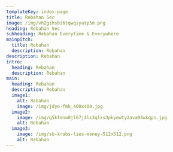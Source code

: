 ```yaml
---
templateKey: index-page
title: Rebahan Sec
image: /img/vh2gihsbi6tqwqsyatp5m.png
heading: Rebahan Sec
subheading: Rebahan Everytime & Everywhere
mainpitch:
  title: Rebahan
  description: Rebahan
description: Rebahan
intro:
  heading: Rebahan
  description: Rebahan
main:
  heading: Rebahan
  description: Rebahan
  image1:
    alt: Rebahan
    image: /img/jdyo-fmk_400x400.jpg
  image2:
    image: /img/g5kfenw0jl67j4lx3qlxs3pkyewty2ava04wkqpn.jpg
    alt: Rebahan
  image3:
    image: /img/sb-krabs-lies-money-512x512.png
    alt: Rebahan
---
```

